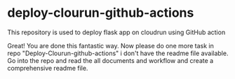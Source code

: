 # deploy-clourun-github-actions
This repository is used to deploy flask app on cloudrun using GitHub action

Great! You are done this fantastic way.
Now please do one more task in repo "Deploy-Clourun-github-actions" i don't have the readme file available. Go into the repo and read the all documents and workflow and create a comprehensive readme file. 
